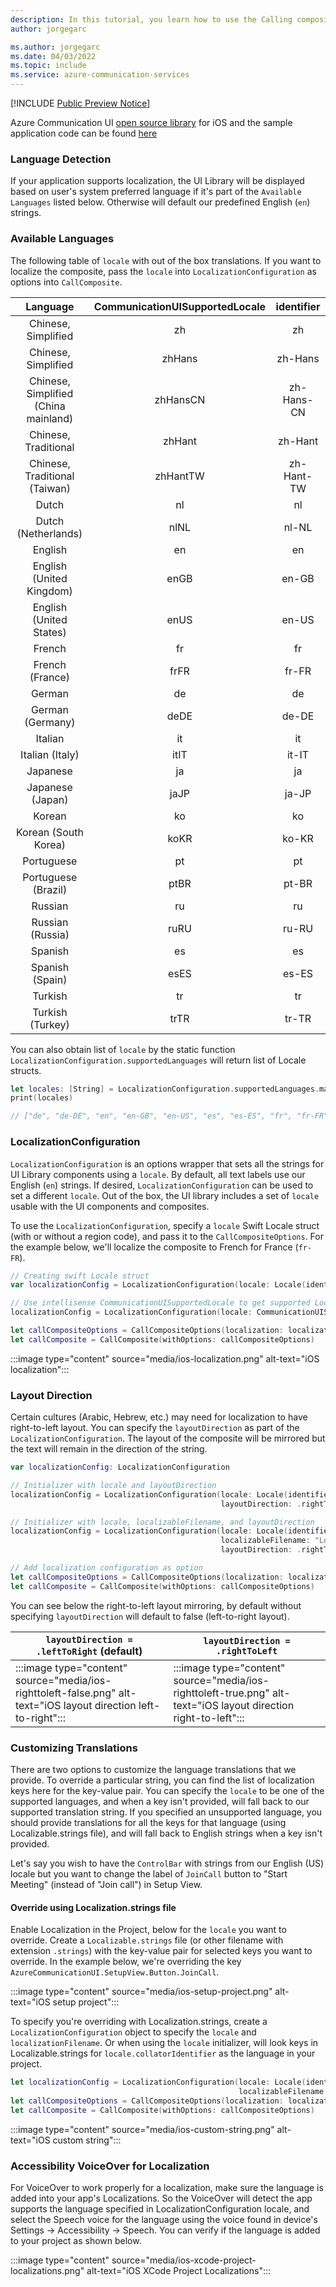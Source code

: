 ```yaml
---
description: In this tutorial, you learn how to use the Calling composite on iOS
author: jorgegarc

ms.author: jorgegarc
ms.date: 04/03/2022
ms.topic: include
ms.service: azure-communication-services
---
```


[!INCLUDE [Public Preview Notice](../../../../includes/public-preview-include.md)]

Azure Communication UI [open source library](https://github.com/Azure/communication-ui-library-ios) for iOS and the sample application code can be found [here](https://github.com/Azure-Samples/communication-services-ios-quickstarts/tree/main/ui-library-quick-start)

### Language Detection

If your application supports localization, the UI Library will be displayed based on user's system preferred language if it's part of the `Available Languages` listed below. Otherwise will default our predefined English (`en`) strings.

### Available Languages

The following table of `locale` with out of the box translations. If you want to localize the composite, pass the `locale` into `LocalizationConfiguration` as options into `CallComposite`.

|         Language         | CommunicationUISupportedLocale       |    identifier  |
|:------------------------:|:------------------:|:------------:|
| Chinese, Simplified | zh | zh |
| Chinese, Simplified | zhHans | zh-Hans |
| Chinese, Simplified (China mainland) | zhHansCN | zh-Hans-CN |
| Chinese, Traditional | zhHant | zh-Hant |
| Chinese, Traditional (Taiwan) | zhHantTW | zh-Hant-TW |
| Dutch | nl | nl |
| Dutch (Netherlands) | nlNL | nl-NL |
| English | en | en |
| English (United Kingdom) | enGB | en-GB |
| English (United States) | enUS | en-US |
| French | fr | fr |
| French (France) | frFR | fr-FR |
| German | de | de |
| German (Germany) | deDE | de-DE |
| Italian | it | it |
| Italian (Italy) | itIT | it-IT |
| Japanese | ja | ja |
| Japanese (Japan) | jaJP | ja-JP |
| Korean | ko | ko |
| Korean (South Korea) | koKR | ko-KR |
| Portuguese | pt | pt |
| Portuguese (Brazil) | ptBR | pt-BR |
| Russian | ru | ru |
| Russian (Russia) | ruRU | ru-RU |
| Spanish | es | es |
| Spanish (Spain) | esES | es-ES |
| Turkish | tr | tr |
| Turkish (Turkey) | trTR | tr-TR |

You can also obtain list of `locale` by the static function `LocalizationConfiguration.supportedLanguages` will return list of Locale structs.

```swift
let locales: [String] = LocalizationConfiguration.supportedLanguages.map{ $0.identifier }
print(locales)

// ["de", "de-DE", "en", "en-GB", "en-US", "es", "es-ES", "fr", "fr-FR", "it", "it-IT", "ja", "ja-JP", "ko", "ko-KR", "nl", "nl-NL", "pt", "pt-BR", "ru", "ru-RU", "tr", "tr-TR", "zh", "zh-Hans", "zh-Hans-CN", "zh-Hant", "zh-Hant-TW"]
```

### LocalizationConfiguration

`LocalizationConfiguration` is an options wrapper that sets all the strings for UI Library components using a `locale`. By default, all text labels use our English (`en`) strings. If desired, `LocalizationConfiguration` can be used to set a different `locale`. Out of the box, the UI library includes a set of `locale` usable with the UI components and composites.

To use the `LocalizationConfiguration`, specify a `locale` Swift Locale struct (with or without a region code), and pass it to the `CallCompositeOptions`. For the example below, we'll localize the composite to French for France (`fr-FR`).

```swift
// Creating swift Locale struct
var localizationConfig = LocalizationConfiguration(locale: Locale(identifier: "fr-FR"))

// Use intellisense CommunicationUISupportedLocale to get supported Locale struct
localizationConfig = LocalizationConfiguration(locale: CommunicationUISupportedLocale.frFR)

let callCompositeOptions = CallCompositeOptions(localization: localizationConfig)
let callComposite = CallComposite(withOptions: callCompositeOptions)
```

:::image type="content" source="media/ios-localization.png" alt-text="iOS localization":::

### Layout Direction

Certain cultures (Arabic, Hebrew, etc.) may need  for localization to have right-to-left layout. You can specify the `layoutDirection` as part of the `LocalizationConfiguration`. The layout of the composite will be mirrored but the text will remain in the direction of the string.

```swift
var localizationConfig: LocalizationConfiguration

// Initializer with locale and layoutDirection
localizationConfig = LocalizationConfiguration(locale: Locale(identifier: "en"),
                                               layoutDirection: .rightToLeft)

// Initializer with locale, localizableFilename, and layoutDirection
localizationConfig = LocalizationConfiguration(locale: Locale(identifier: "en"),
                                               localizableFilename: "Localizable",
                                               layoutDirection: .rightToLeft)

// Add localization configuration as option
let callCompositeOptions = CallCompositeOptions(localization: localizationConfig)
let callComposite = CallComposite(withOptions: callCompositeOptions)
```

You can see below the right-to-left layout mirroring, by default without specifying `layoutDirection` will default to false (left-to-right layout).

|`layoutDirection = .leftToRight` (default) | `layoutDirection = .rightToLeft`     |
| -------------------------------------------------------- | --------------------------------------------------------------- |
| :::image type="content" source="media/ios-righttoleft-false.png" alt-text="iOS layout direction left-to-right"::: | :::image type="content" source="media/ios-righttoleft-true.png" alt-text="iOS layout direction right-to-left":::  |

### Customizing Translations

There are two options to customize the language translations that we provide. To override a particular string, you can find the list of localization keys here for the key-value pair. You can specify the `locale` to be one of the supported languages, and when a key isn't provided, will fall back to our supported translation string. If you specified an unsupported language, you should provide translations for all the keys for that language (using Localizable.strings file), and will fall back to English strings when a key isn't provided.

Let's say you wish to have the `ControlBar` with strings from our English (US) locale but you want to change the label of `JoinCall` button to "Start Meeting" (instead of "Join call") in Setup View.

#### Override using Localization.strings file

Enable Localization in the Project, below for the `locale` you want to override. Create a `Localizable.strings` file (or other filename with extension `.strings`) with the key-value pair for selected keys you want to override. In the example below, we're overriding the key `AzureCommunicationUI.SetupView.Button.JoinCall`.

:::image type="content" source="media/ios-setup-project.png" alt-text="iOS setup project":::

To specify you're overriding with Localization.strings, create a `LocalizationConfiguration` object to specify the `locale` and `localizationFilename`. Or when using the `locale` initializer, will look keys in Localizable.strings for `locale.collatorIdentifier` as the language in your project.

```swift
let localizationConfig = LocalizationConfiguration(locale: Locale(identifier: "fr"),
                                                   localizableFilename: "Localizable")
let callCompositeOptions = CallCompositeOptions(localization: localizationConfig)
let callComposite = CallComposite(withOptions: callCompositeOptions)
```

:::image type="content" source="media/ios-custom-string.png" alt-text="iOS custom string":::

### Accessibility VoiceOver for Localization

For VoiceOver to work properly for a localization, make sure the language is added into your app's Localizations. So the VoiceOver will detect the app supports the language specified in LocalizationConfiguration locale, and select the Speech voice for the language using the voice found in device's Settings -> Accessibility -> Speech. You can verify if the language is added to your project as shown below.

:::image type="content" source="media/ios-xcode-project-localizations.png" alt-text="iOS XCode Project Localizations":::
